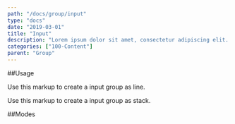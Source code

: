 ```yaml
---
path: "/docs/group/input"
type: "docs"
date: "2019-03-01"
title: "Input"
description: "Lorem ipsum dolor sit amet, consectetur adipiscing elit. Nunc tempus laoreet leo sit amet iaculis."
categories: ["100-Content"]
parent: "Group"
---
```


##Usage

Use this markup to create a input group as line.

<script type="text/plain" class="language-markup">
  <div class="group">
  
    <span class="group_inner">
      <button type="button" class="btn">
        <span><!-- content --></span>
      </button>
    </span>

    <input type="text" class="form-item">

    <span class="group_inner">
      <button type="button" class="btn">
        <span><!-- content --></span>
      </button>
    </span>
    
  </div>
</script>

Use this markup to create a input group as stack.

<script type="text/plain" class="language-markup">
  <div class="group">
  
    <span class="group_inner">
      <button type="button" class="btn">
        <span><!-- content --></span>
      </button>
      <button type="button" class="btn">
        <span><!-- content --></span>
      </button>
    </span>

    <input type="text" class="form-item">
    
    <span class="group_inner">
      <button type="button" class="btn">
        <span><!-- content --></span>
      </button>
      <button type="button" class="btn">
        <span><!-- content --></span>
      </button>
    </span>
    
  </div>
</script>

##Modes

<demo>
  <demovanilla src="demos/inline/demos/group/input-line">
  </demovanilla>
  <demovanilla src="demos/inline/demos/group/input-stack">
  </demovanilla>
</demo>
